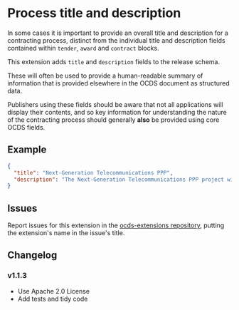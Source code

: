 # Process title and description

In some cases it is important to provide an overall title and description for a contracting process, distinct from the individual title and description fields contained within `tender`, `award` and `contract` blocks.

This extension adds `title` and `description` fields to the release schema.

These will often be used to provide a human-readable summary of information that is provided elsewhere in the OCDS document as structured data.

Publishers using these fields should be aware that not all applications will display their contents, and so key information for understanding the nature of the contracting process should generally **also** be provided using core OCDS fields.

## Example

```json
{
  "title": "Next-Generation Telecommunications PPP",
  "description": "The Next-Generation Telecommunications PPP project will guarantee the installation of a wholesale shared network that allows the provision of telecommunications services by current and future operators. The project will increase the telecommunication services coverage, promote competitive prices and enhance the quality of services according to international standards."
}
```

## Issues

Report issues for this extension in the [ocds-extensions repository](https://github.com/open-contracting/ocds-extensions/issues), putting the extension's name in the issue's title.

## Changelog

### v1.1.3

* Use Apache 2.0 License
* Add tests and tidy code
